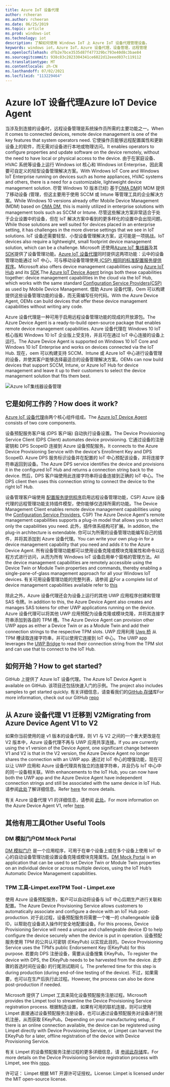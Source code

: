 ```yaml
---
title: Azure IoT 设备代理
author: rcheeran
ms.author: rcheeran
ms.date: 06/25/2019
ms.topic: article
ms.prod: windows-iot
ms.technology: iot
description: 了解如何使用 Windows IoT 上 Azure IoT 设备代理管理设备。
keywords: windows iot，Azure IoT，Azure 设备代理，设备管理，远程管理
ms.openlocfilehash: dfb2e7bce3535d87f477329bc793e40d8c3bae84
ms.sourcegitcommit: 938c83c2823304341ce6022d12eeed037c119112
ms.translationtype: MT
ms.contentlocale: zh-CN
ms.lasthandoff: 07/02/2021
ms.locfileid: "113229464"
---
```

# <a name="azure-iot-device-agent"></a><span data-ttu-id="8bbd5-104">Azure IoT 设备代理</span><span class="sxs-lookup"><span data-stu-id="8bbd5-104">Azure IoT Device Agent</span></span>

<span data-ttu-id="8bbd5-105">当涉及到连接的设备时，远程设备管理是系统操作员所需的主要功能之一。</span><span class="sxs-lookup"><span data-stu-id="8bbd5-105">When it comes to connected devices, remote device management is one of the key features that system operators need.</span></span> <span data-ttu-id="8bbd5-106">它使操作员能够远程配置属性和更新设备上的软件，而无需对设备进行本地或物理访问。</span><span class="sxs-lookup"><span data-stu-id="8bbd5-106">It enables operators to configure properties and update software on the device remotely, without the need to have local or physical access to the device.</span></span> <span data-ttu-id="8bbd5-107">由于在家庭设备、HVAC 系统等设备上运行 Windows iot 核心和 Windows iot Enterprise，因此需要可自定义的轻型设备管理解决方案。</span><span class="sxs-lookup"><span data-stu-id="8bbd5-107">With Windows IoT Core and Windows IoT Enterprise running on devices such as home appliances, HVAC systems and others, there is a need for a customizable, lightweight device management solution.</span></span> <span data-ttu-id="8bbd5-108">尽管 Windows 10 版本已经) 基于[OMA DM](https://en.wikipedia.org/wiki/OMA_Device_Management)的 MDM 提供了移动设备 (管理，但这主要用于使用 SCCM 或 Intune 等管理工具的企业解决方案。</span><span class="sxs-lookup"><span data-stu-id="8bbd5-108">While Windows 10 versions already offer Mobile Device Management (MDM) based on [OMA DM](https://en.wikipedia.org/wiki/OMA_Device_Management), this is mainly utilized in enterprise solutions with management tools such as SCCM or Intune.</span></span> <span data-ttu-id="8bbd5-109">尽管这些解决方案非常适合于处于企业设置中的设备，但在 IoT 解决方案中看到的更多样化的设置中会出现问题。</span><span class="sxs-lookup"><span data-stu-id="8bbd5-109">While those solutions are well suited for devices placed in an enterprise setting, it has challenges in the more diverse settings that we see in IoT solutions.</span></span> <span data-ttu-id="8bbd5-110">IoT 设备还需要轻型、小型设备管理解决方案，这可能是一项挑战。</span><span class="sxs-lookup"><span data-stu-id="8bbd5-110">IoT devices also require a lightweight, small footprint device management solution, which can be a challenge.</span></span> <span data-ttu-id="8bbd5-111">Microsoft 还使用[Azure IoT 集线器](https://docs.microsoft.com/azure/iot-hub/iot-hub-device-management-overview)及其[SDK](https://docs.microsoft.com/azure/iot-hub/iot-hub-devguide-sdks)提供了设备管理功能。[Azure IoT 设备代理](https://github.com/ms-iot/azure-client-tools/blob/master/docs/device-agent/device-agent.md)同时提供这两项功能：云中的设备管理功能通过 IoT 中心，可与移动设备管理使用[ (CSP) 相同的标准配置服务提供程序](https://docs.microsoft.com/windows/client-management/mdm/configuration-service-provider-reference)。</span><span class="sxs-lookup"><span data-stu-id="8bbd5-111">Microsoft also offers device management capabilities using [Azure IoT Hub](https://docs.microsoft.com/azure/iot-hub/iot-hub-device-management-overview) and its [SDK](https://docs.microsoft.com/azure/iot-hub/iot-hub-devguide-sdks).The [Azure IoT Device Agent](https://github.com/ms-iot/azure-client-tools/blob/master/docs/device-agent/device-agent.md) brings both these capabilities together: device management capabilities in the cloud via the IoT Hub, which works with the same standard [Configuration Service Providers(CSP)](https://docs.microsoft.com/windows/client-management/mdm/configuration-service-provider-reference) as used by Mobile Device Management.</span></span> <span data-ttu-id="8bbd5-112">借助 Azure 设备代理，Oem 可以构建提供这些设备管理功能的设备，而无需编写任何代码。</span><span class="sxs-lookup"><span data-stu-id="8bbd5-112">With the Azure Device Agent, OEMs can build devices that offer these device management capabilities without writing any code.</span></span>

<span data-ttu-id="8bbd5-113">Azure 设备代理是一种可用于启用远程设备管理功能的现成的开放源包。</span><span class="sxs-lookup"><span data-stu-id="8bbd5-113">The Azure Device Agent is a ready-to-build open-source package that enables remote device management capabilities.</span></span> <span data-ttu-id="8bbd5-114">Azure 设备代理在 Windows 10 IoT 核心版和 Windows 10 IoT 企业版上受支持，并且可在通过 IoT 中心连接的设备上运行。</span><span class="sxs-lookup"><span data-stu-id="8bbd5-114">The Azure Device Agent is supported on Windows 10 IoT Core and Windows 10 IoT Enterprise and works on devices connected via the IoT Hub.</span></span> <span data-ttu-id="8bbd5-115">现在，oem 可以构建支持 SCCM、Intune 或 Azure IoT 中心进行设备管理的设备，并使其客户能够选择最适合的设备管理解决方案。</span><span class="sxs-lookup"><span data-stu-id="8bbd5-115">OEMs can now build devices that support SCCM, Intune, or Azure IoT Hub for device management and leave it up to their customers to select the device management solution that fits them best.</span></span>   

![Azure IoT集线器设备管理](../media/AzureIoTDM/azureDM.png)


## <a name="how-does-it-work"></a><span data-ttu-id="8bbd5-117">它是如何工作的？</span><span class="sxs-lookup"><span data-stu-id="8bbd5-117">How does it work?</span></span>

<span data-ttu-id="8bbd5-118">[Azure IoT 设备代理](https://github.com/ms-iot/azure-client-tools/blob/master/docs/device-agent/device-agent.md)由两个核心组件组成。</span><span class="sxs-lookup"><span data-stu-id="8bbd5-118">The [Azure IoT Device Agent](https://github.com/ms-iot/azure-client-tools/blob/master/docs/device-agent/device-agent.md) consists of two core components.</span></span> 

<span data-ttu-id="8bbd5-119">设备预配服务客户端 (DPS 客户端) 自动执行设备设置。</span><span class="sxs-lookup"><span data-stu-id="8bbd5-119">The Device Provisioning Service Client (DPS Client) automates device provisioning.</span></span> <span data-ttu-id="8bbd5-120">它通过设备的注册密钥和 DPS ScopeID 连接到 Azure 设备预配服务。</span><span class="sxs-lookup"><span data-stu-id="8bbd5-120">It connects to the Azure Device Provisioning Service with the device's Enrollment Key and DPS ScopeID.</span></span> <span data-ttu-id="8bbd5-121">Azure DPS 服务标识设备并在配置的 IoT 中心预配该设备，并将连接字符串返回到设备。</span><span class="sxs-lookup"><span data-stu-id="8bbd5-121">The Azure DPS service identifies the device and provisions it in the configured IoT Hub and returns a connection string back to the device.</span></span> <span data-ttu-id="8bbd5-122">然后，DPS 客户端使用此连接字符串将设备连接到正确的 IoT 中心。</span><span class="sxs-lookup"><span data-stu-id="8bbd5-122">The DPS client then uses this connection string to connect the device to the right IoT Hub.</span></span>  

<span data-ttu-id="8bbd5-123">设备管理客户端使用 [配置服务提供程序](https://msdn.microsoft.com/windows/hardware/commercialize/customize/mdm/configuration-service-provider-reference)启用远程设备管理功能，CSP) Azure 设备代理的远程管理功能支持插件模型，使你能够仅选择所需的功能。</span><span class="sxs-lookup"><span data-stu-id="8bbd5-123">The Device Management Client enables remote device management capabilities using the [Configuration Service Providers](https://msdn.microsoft.com/windows/hardware/commercialize/customize/mdm/configuration-service-provider-reference), CSP) The Azure Device Agent's remote management capabilities supports a plug-in model that allows you to select only the capabilities you need.</span></span> <span data-ttu-id="8bbd5-124">此外，插件体系结构可扩展。</span><span class="sxs-lookup"><span data-stu-id="8bbd5-124">In addition, the plug-in architecture is extendable.</span></span> <span data-ttu-id="8bbd5-125">你可以为所需的设备管理功能编写自己的插件，并将其添加到 Azure 设备代理。</span><span class="sxs-lookup"><span data-stu-id="8bbd5-125">You can write your own plug-in for a device management capability that you need and adds it to the Azure Device Agent.</span></span> <span data-ttu-id="8bbd5-126">所有设备管理功能都可以使用设备克隆或模块克隆属性和命令以远程方式进行访问，从而为所有 Windows IoT 设备启用单个窗格的管理方法。</span><span class="sxs-lookup"><span data-stu-id="8bbd5-126">All the device management capabilities are remotely accessible using the Device Twin or Module Twin properties and commands, thereby enabling a single-pane-of-glass management approach for all your Windows IoT devices.</span></span> <span data-ttu-id="8bbd5-127">有关可用设备管理功能的完整列表，请参阅 [此](https://github.com/ms-iot/azure-client-tools/blob/master/docs/device-agent/reference.md)</span><span class="sxs-lookup"><span data-stu-id="8bbd5-127">For a complete list of device management capabilities available refer to [this](https://github.com/ms-iot/azure-client-tools/blob/master/docs/device-agent/reference.md)</span></span>

<span data-ttu-id="8bbd5-128">除此之外，Azure 设备代理还会为设备上运行的其他 UWP 应用程序创建和管理 SAS 令牌。</span><span class="sxs-lookup"><span data-stu-id="8bbd5-128">In addition to this, the Azure Device Agent also creates and manages SAS tokens for other UWP applications running on the device.</span></span> <span data-ttu-id="8bbd5-129">Azure 设备代理可以将其他 UWP 应用预配为设备克隆或模块克隆，并将其连接字符串添加到各自的 TPM 槽。</span><span class="sxs-lookup"><span data-stu-id="8bbd5-129">The Azure Device Agent can provision other UWP apps as either a Device Twin or as a Module Twin and add their connection strings to the respective TPM slots.</span></span> <span data-ttu-id="8bbd5-130">UWP 应用利用 [Uwp 桥](https://github.com/ms-iot/azure-client-tools/blob/master/docs/device-agent/uwp-bridge.md) 从 TPM 槽读取连接字符串，并可以使用它连接到 IoT 中心。</span><span class="sxs-lookup"><span data-stu-id="8bbd5-130">The UWP app leverages the [UWP Bridge](https://github.com/ms-iot/azure-client-tools/blob/master/docs/device-agent/uwp-bridge.md) to read their connection string from the TPM slot and can use that to connect to the IoT Hub.</span></span>

## <a name="how-to-get-started"></a><span data-ttu-id="8bbd5-131">如何开始？</span><span class="sxs-lookup"><span data-stu-id="8bbd5-131">How to get started?</span></span>

<span data-ttu-id="8bbd5-132">GitHub 上提供了 Azure IoT 设备代理。</span><span class="sxs-lookup"><span data-stu-id="8bbd5-132">The Azure IoT Device Agent is available on GitHub.</span></span> <span data-ttu-id="8bbd5-133">该项目还包括快速入门的示例。</span><span class="sxs-lookup"><span data-stu-id="8bbd5-133">The project also includes samples to get started quickly.</span></span> <span data-ttu-id="8bbd5-134">有关详细信息，请查看我们的[GitHub 存储](https://github.com/ms-iot/azure-client-tools/blob/master/docs/device-agent/device-agent.md)库</span><span class="sxs-lookup"><span data-stu-id="8bbd5-134">For more information, check out our GitHub [repo](https://github.com/ms-iot/azure-client-tools/blob/master/docs/device-agent/device-agent.md)</span></span>

## <a name="migrating-from-azure-device-agent-v1-to-v2"></a><span data-ttu-id="8bbd5-135">从 Azure 设备代理 V1 迁移到 V2</span><span class="sxs-lookup"><span data-stu-id="8bbd5-135">Migrating from Azure Device Agent V1 to V2</span></span>
<span data-ttu-id="8bbd5-136">如果你当前使用的是 v1 版本的设备代理，则 V1 与 V2 之间的一个重大更改是在 V2 版本中，Azure 设备代理不再与 UWP 应用共享连接。</span><span class="sxs-lookup"><span data-stu-id="8bbd5-136">If you are currently using the v1 version of the Device Agent, one significant change between V1 and V2 is that in the V2 version, the Azure Device Agent no longer shares the connection with an UWP app.</span></span> <span data-ttu-id="8bbd5-137">通过对 IoT 中心的增强功能，现在可以让 UWP 应用和 Azure 设备代理具有独立的连接字符串，并且仍与 IoT 中心中的同一设备相关联。</span><span class="sxs-lookup"><span data-stu-id="8bbd5-137">With enhancements to the IoT Hub, you can now have both the UWP app and the Azure Device Agent have independent connection strings and still be associated with the same device in IoT Hub.</span></span> <span data-ttu-id="8bbd5-138">请参阅[此处](https://github.com/ms-iot/azure-client-tools/blob/master/docs/device-agent/migration-from-old-client.md)了解详细信息。</span><span class="sxs-lookup"><span data-stu-id="8bbd5-138">Refer [here](https://github.com/ms-iot/azure-client-tools/blob/master/docs/device-agent/migration-from-old-client.md) for more details.</span></span>

<span data-ttu-id="8bbd5-139">有关 Azure 设备代理 V1 的详细信息，请参阅 [此处](https://docs.microsoft.com/windows/iot-core/manage-your-device/azureiotdm)。</span><span class="sxs-lookup"><span data-stu-id="8bbd5-139">For more information on the Azure Device Agent V1, refer [here](https://docs.microsoft.com/windows/iot-core/manage-your-device/azureiotdm).</span></span>

## <a name="other-useful-tools"></a><span data-ttu-id="8bbd5-140">其他有用工具</span><span class="sxs-lookup"><span data-stu-id="8bbd5-140">Other Useful Tools</span></span>
### <a name="dm-mock-portal"></a><span data-ttu-id="8bbd5-141">DM 模拟门户</span><span class="sxs-lookup"><span data-stu-id="8bbd5-141">DM Mock Portal</span></span>
<span data-ttu-id="8bbd5-142">[DM 模拟门户](https://github.com/ms-iot/azure-client-tools/blob/master/docs/dm-mock-portal/dm-mock-portal.md) 是一个应用程序，可用于在单个设备上或在多个设备上使用 IoT 中心的自动设备管理功能设置设备克隆或模块克隆属性。</span><span class="sxs-lookup"><span data-stu-id="8bbd5-142">[DM Mock Portal](https://github.com/ms-iot/azure-client-tools/blob/master/docs/dm-mock-portal/dm-mock-portal.md) is an application that can be used to set Device Twin or Module Twin properties on an individual device or across multiple devices, using the IoT Hub’s Automatic Device Management capabilities.</span></span>

### <a name="tpm-tool---limpetexe"></a><span data-ttu-id="8bbd5-143">TPM 工具-Limpet.exe</span><span class="sxs-lookup"><span data-stu-id="8bbd5-143">TPM Tool - Limpet.exe</span></span>
<span data-ttu-id="8bbd5-144">使用 Azure 设备预配服务，客户可以自动将设备与 IoT 中心后期生产进行关联和配置。</span><span class="sxs-lookup"><span data-stu-id="8bbd5-144">The Azure Device Provisioning Service allows customers to automatically associate and configure a device with an IoT Hub post-production.</span></span> <span data-ttu-id="8bbd5-145">对于此过程，设备预配服务将需要一个唯一的 challengeable 设备 ID，以帮助在设备进入操作时安全地配置设备。</span><span class="sxs-lookup"><span data-stu-id="8bbd5-145">For this process, Device Provisioning Service will need a unique and challengeable device ID to help configure the device securely when the device is put in operation.</span></span> <span data-ttu-id="8bbd5-146">设备预配服务使用 TPM 的公共认可密钥 (EKeyPub) 以实现此目的。</span><span class="sxs-lookup"><span data-stu-id="8bbd5-146">Device Provisioning Service uses the TPM’s public Endorsement Key (EKeyPub) for this purpose.</span></span> <span data-ttu-id="8bbd5-147">若要向 DPS 注册设备，需要从设备搜集 EKeyPub。</span><span class="sxs-lookup"><span data-stu-id="8bbd5-147">To register the device with DPS, the EKeyPub needs to be harvested from the device.</span></span> <span data-ttu-id="8bbd5-148">此步骤的首选时间在设备) 的行尾测试期间 (。</span><span class="sxs-lookup"><span data-stu-id="8bbd5-148">The preferred time for this step is during production (during end-of-line testing of the device).</span></span> <span data-ttu-id="8bbd5-149">不过，如果需要，也可以在生产后执行此过程。</span><span class="sxs-lookup"><span data-stu-id="8bbd5-149">However, the process can also be done post-production if needed.</span></span>  

<span data-ttu-id="8bbd5-150">Microsoft 提供了 Limpet 工具来简化设备预配服务注册过程。</span><span class="sxs-lookup"><span data-stu-id="8bbd5-150">Microsoft provides the Limpet tool to streamline the Device Provisioning Service registration process.</span></span> <span data-ttu-id="8bbd5-151">根据制造设置，如果有可用的联机连接，则可以使用 Limpet 直接通过设备预配服务注册设备，也可以通过设备预配服务对设备进行脱机注册，从而获取 EKeyPub。</span><span class="sxs-lookup"><span data-stu-id="8bbd5-151">Depending on your manufacturing setup, if there is an online connection available, the device can be registered using Limpet directly with Device Provisioning Service, or Limpet can harvest the EKeyPub for a later, offline registration of the device with Device Provisioning Service.</span></span>

<span data-ttu-id="8bbd5-152">有关 Limpet 的设备预配服务注册过程的更多详细信息，请 [参阅此存储](https://github.com/ms-iot/azure-client-tools/blob/master/docs/limpet/limpet.md)库。</span><span class="sxs-lookup"><span data-stu-id="8bbd5-152">For more details on the Device Provisioning Service registration process with Limpet, see this [repo](https://github.com/ms-iot/azure-client-tools/blob/master/docs/limpet/limpet.md).</span></span>

<span data-ttu-id="8bbd5-153">许可证： Limpet 根据 MIT 开源许可证授权。</span><span class="sxs-lookup"><span data-stu-id="8bbd5-153">License: Limpet is licensed under the MIT open-source license.</span></span>
